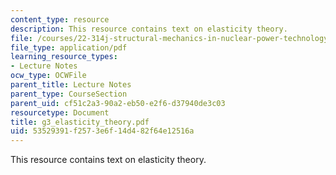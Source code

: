 ```yaml
---
content_type: resource
description: This resource contains text on elasticity theory.
file: /courses/22-314j-structural-mechanics-in-nuclear-power-technology-fall-2006/53529391f2573e6f14d482f64e12516a_g3_elasticity_theory.pdf
file_type: application/pdf
learning_resource_types:
- Lecture Notes
ocw_type: OCWFile
parent_title: Lecture Notes
parent_type: CourseSection
parent_uid: cf51c2a3-90a2-eb50-e2f6-d37940de3c03
resourcetype: Document
title: g3_elasticity_theory.pdf
uid: 53529391-f257-3e6f-14d4-82f64e12516a
---
```

This resource contains text on elasticity theory.

